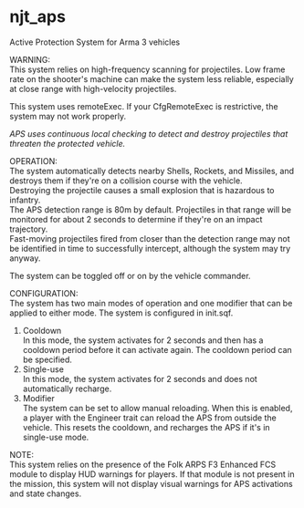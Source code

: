 # njt_aps
Active Protection System for Arma 3 vehicles

WARNING:    
This system relies on high-frequency scanning for projectiles. Low frame rate on the shooter's machine can make the system less reliable, especially at close range with high-velocity projectiles.

This system uses remoteExec. If your CfgRemoteExec is restrictive, the system may not work properly.

_APS uses continuous local checking to detect and destroy projectiles that threaten the protected vehicle._

OPERATION:    
The system automatically detects nearby Shells, Rockets, and Missiles, and destroys them if they're on a collision course with the vehicle.    
Destroying the projectile causes a small explosion that is hazardous to infantry.    
The APS detection range is 80m by default. Projectiles in that range will be monitored for about 2 seconds to determine if they're on an impact trajectory.    
Fast-moving projectiles fired from closer than the detection range may not be identified in time to successfully intercept, although the system may try anyway.    

The system can be toggled off or on by the vehicle commander.

CONFIGURATION:    
The system has two main modes of operation and one modifier that can be applied to either mode. The system is configured in init.sqf.    
1. Cooldown    
In this mode, the system activates for 2 seconds and then has a cooldown period before it can activate again. The cooldown period can be specified.
2. Single-use    
In this mode, the system activates for 2 seconds and does not automatically recharge.
3. Modifier    
The system can be set to allow manual reloading. When this is enabled, a player with the Engineer trait can reload the APS from outside the vehicle. This resets the cooldown, and recharges the APS if it's in single-use mode.

NOTE:    
This system relies on the presence of the Folk ARPS F3 Enhanced FCS module to display HUD warnings for players. If that module is not present in the mission, this system will not display visual warnings for APS activations and state changes.
